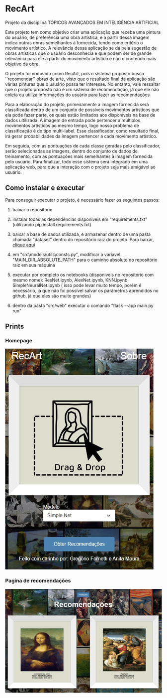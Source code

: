 # RecArt

Projeto da disciplina TÓPICOS AVANÇADOS EM INTELIGÊNCIA ARTIFICIAL

Este projeto tem como objetivo criar uma aplicação que receba uma pintura do usuário, 
de preferência uma obra artística, e a partir dessa imagem indica outras obras semelhantes à fornecida,
tendo como critério o movimento artístico. A relevância dessa aplicação se dá pela sugestão de obras artísticas 
que o usuário desconhecia e que podem ser de grande relevância para ele a partir do movimento artístico e não o conteúdo mais objetivo da obra.

O projeto foi nomeado como RecArt, pois o sistema proposto busca ''recomendar'' 
obras de arte, visto que o resultado final da aplicação são várias pinturas que o usuário possa ter interesse.
No entanto, vale ressaltar que o projeto proposto não é um sistema de recomendação, já que ele não coleta ou 
utiliza informações do usuário para fazer as recomendações

Para a elaboração do projeto, primeiramente a imagem fornecida será classificada dentro de um 
conjunto de possíveis movimentos artísticos que ela pode fazer parte, os quais estão limitados aos disponíveis na base de 
dados ultilizada. A imagem de entrada pode pertencer a múltiplos movimentos artísticos ao mesmo tempo,
logo nosso problema de classificação é do tipo multi-label. Esse classificador, 
como resultado final, irá gerar probabilidades da imagem pertencer a cada movimento artístico.

Em seguida, com as pontuações de cada classe geradas pelo classificador,
serão selecionadas as imagens, dentro do conjunto de dados de treinamento, 
com as pontuações mais semelhantes à imagem fornecida pelo usuário. Para finalizar, 
todo esse sistema será integrado em uma aplicação web, para que a interação com o projeto seja mais amigável ao usuário.

## Como instalar e executar

Para conseguir executar o projeto, é necessário fazer os seguintes passos:
1. baixar o repositório 

2. instalar todas as dependências disponiveis em "requirements.txt" (utilizando pip install requirements.txt)

3. baixar a base de dados utilizada, e armazenar dentro de uma pasta chamada "dataset" dentro do repositório
raiz do projeto. Para baixar, [clique aqui](https://www.kaggle.com/datasets/ikarus777/best-artworks-of-all-time)

4. em "src\models\utils\consts.py", modificar a variavel "MAIN_DIR_ABSOLUTE_PATH" para o caminho absoluto do repositório
raiz em sua máquina

5. executar por completo os notebooks (disponiveis no repositório com mesmo nome): ResNet.ipynb, AlexNet.ipynb, KNN.ipynb, SimpleNeuralNet.ipynb
( isso pode levar muito tempo, porém é necessário, já que não foi possível salvar os parâmetros aprendidos no github, já que eles são muito grandes)

6. dentro da pasta "src/web" executar o comando "flask --app main.py run"

## Prints

### Homepage

![homepage](https://raw.githubusercontent.com/GregorioFornetti/RecArt/main/prints/home.jpg)

### Pagina de recomendações

![recomendações](https://raw.githubusercontent.com/GregorioFornetti/RecArt/main/prints/recs.jpg)
